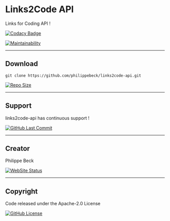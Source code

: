  # Links2Code API
 
 Links for Coding API ! 
 
[![Codacy Badge](https://app.codacy.com/project/badge/Grade/658f992ed0cd40d4bd4b22fadd408fc7)](https://www.codacy.com/gh/philippebeck/links2code-api/dashboard)

[![Maintainability](https://api.codeclimate.com/v1/badges/aacb37ea5a9b2cd05bf8/maintainability)](https://codeclimate.com/github/philippebeck/links2code-api/maintainability)

---

## Download

`git clone https://github.com/philippebeck/links2code-api.git`  
  
[![Repo Size](https://img.shields.io/github/repo-size/philippebeck/links2code-api.svg?label=Repo+Size)](https://github.com/philippebeck/links2code-api/tree/master)

---

## Support

links2code-api has continuous support !

[![GitHub Last Commit](https://img.shields.io/github/last-commit/philippebeck/links2code-api.svg?label=Last+Commit)](https://github.com/philippebeck/links2code-api/commits/master)

---

## Creator

Philippe Beck

[![WebSite Status](https://img.shields.io/website-up-down-green-red/https/philippebeck.net.svg?label=https://philippebeck.net)](https://philippebeck.net)

---

## Copyright

Code released under the Apache-2.0 License

[![GitHub License](https://img.shields.io/github/license/philippebeck/links2code-api.svg?label=License)](https://github.com/philippebeck/links2code-api/blob/master/LICENSE)
